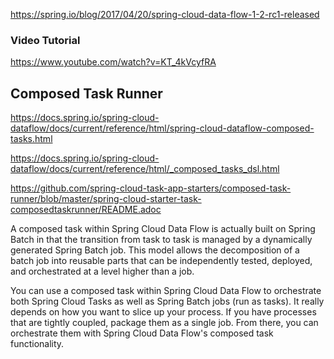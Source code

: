 https://spring.io/blog/2017/04/20/spring-cloud-data-flow-1-2-rc1-released

### Video Tutorial
https://www.youtube.com/watch?v=KT_4kVcyfRA

## Composed Task Runner

https://docs.spring.io/spring-cloud-dataflow/docs/current/reference/html/spring-cloud-dataflow-composed-tasks.html

https://docs.spring.io/spring-cloud-dataflow/docs/current/reference/html/_composed_tasks_dsl.html

https://github.com/spring-cloud-task-app-starters/composed-task-runner/blob/master/spring-cloud-starter-task-composedtaskrunner/README.adoc

A composed task within Spring Cloud Data Flow is actually built on Spring Batch in that the transition from task to task is managed by a dynamically generated Spring Batch job. This model allows the decomposition of a batch job into reusable parts that can be independently tested, deployed, and orchestrated at a level higher than a job.

You can use a composed task within Spring Cloud Data Flow to orchestrate both Spring Cloud Tasks as well as Spring Batch jobs (run as tasks). It really depends on how you want to slice up your process. If you have processes that are tightly coupled, package them as a single job. From there, you can orchestrate them with Spring Cloud Data Flow's composed task functionality.

